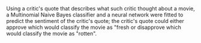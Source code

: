 Using a critic's quote that describes what such critic thought about a movie, a Multinomial Naive Bayes classifier and a neural network were fitted to predict the sentiment of the critic's quote; the critic's quote could either approve which would classify the movie as "fresh or disapprove which would classify the movie as "rotten".
